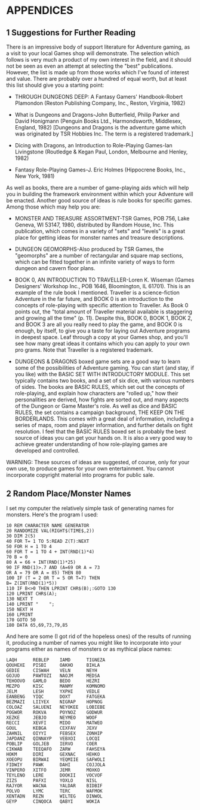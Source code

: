APPENDICES
=========
1 Suggestions for Further Reading
-----------------------
There is an impressive body of support literature for Adventure gaming, as a visit to your local Games shop will demonstrate. The selection which follows is very much a product of my own interest in the field, and it should not be seen as even an attempt at selecting the "best" publications. However, the list is made up from those works which I've found of interest and value. There are probably over a hundred of equal worth, but at least this list should give you a starting point:

* THROUGH DUNGEONS DEEP: A Fantasy Gamers' Handbook-Robert Plamondon (Reston Publishing Company, Inc., Reston, Virginia, 1982)

* What is Dungeons and Dragons-John Butterfield, Philip Parker and David Honigmann (Penguin Books Ltd., Harmondsworth, Middlesex, England, 1982) [Dungeons and Dragons is the adventure game which was originated by TSR Hobbies Inc. The term is a registered trademark.]

* Dicing with Dragons, an Introduction to Role-Playing Games-Ian Livingstone (Routledge & Kegan Paul, London, Melbourne and Henley, 1982)

* Fantasy Role-Playing Games-J. Eric Holmes (Hippocrene Books, Inc., New York, 1981)

As well as books, there are a number of game-playing aids which will help you in building the framework environment within which your Adventure will be enacted. Another good source of ideas is rule books for specific games. Among those which may help you are:

* MONSTER AND TREASURE ASSORTMENT-TSR Games, POB 756, Lake Geneva, WI 53147, 1980, distributed by Random House, Inc. This publication, which comes in a variety of "sets" and "levels" is a great place for getting ideas for monster names and treasure descriptions.

* DUNGEON GEOMORPHS-Also produced by TSR Games, the "geomorphs" are a number of rectangular and square map sections, which can be fitted together in an infinite variety of ways to form dungeon and cavern floor plans.

* BOOK 0, AN INTRODUCTION TO TRAVELLER-Loren K. Wiseman (Games Designers' Workshop Inc., POB 1646, Bloomington, IL 61701). This is an example of the rule book I mentioned. Traveller is a science-fiction Adventure in the far future, and BOOK 0 is an introduction to the concepts of role-playing with specific attention to Traveller. As Book 0 points out, the "total amount of Traveller material available is staggering and growing all the time" (p. 11). Despite this, BOOK 0, BOOK 1, BOOK 2, and BOOK 3 are all you really need to play the game, and BOOK 0 is enough, by itself, to give you a taste for laying out Adventure programs in deepest space. Leaf through a copy at your Games shop, and you'll see how many great ideas it contains which you can apply to your own pro grams. Note that Traveller is a registered trademark.

* DUNGEONS & DRAGONS boxed game sets are a good way to learn some of the possibilities of Adventure gaming. You can start (and stay, if you like) with the BASIC SET WITH INTRODUCTORY MODULE. This set typically contains two books, and a set of six dice, with various numbers of sides. The books are BASIC RULES, which set out the concepts of role-playing, and explain how characters are "rolled up," how their personalities are derived, how fights are sorted out, and many aspects of the Dungeon or Game Master's role. As well as dice and BASIC RULES, the set contains a campaign background, THE KEEP ON THE BORDERLANDS. This comes with a great deal of information, including a series of maps, room and player information, and further details on fight resolution. I feel that the BASIC RULES boxed set is probably the best source of ideas you can get your hands on. It is also a very good way to achieve greater understanding of how role-playing games are developed and controlled.

WARNING: These sources of ideas are suggested, of course, only for your own use, to produce games for your own entertainment. You cannot incorporate copyright material into programs for public sale.

2 Random Place/Monster Names
------------
I set my computer the relatively simple task of generating names for monsters. Here's the program I used:
```
10 REM CHARACTER NAME GENERATOR
20 RANDOMIZE VAL(RIGHT$(TIME$,2))
30 DIM 2(5)
40 FOR T= 1 TO 5:READ Z(T):NEXT
50 FOR H = 1 TO 4
60 FOR T = 1 TO 4 + INT(RND(1)*4)
70 B = 0
80 A = 66 + INT(RND(1)*25)
90 IF RND(1)>.7 AND (A=69 OR A = 73
OR A = 79 OR A = 85) THEN 80
100 IF (T = 2 OR T = 5 OR T=7) THEN
B= Z(INT(RND(1)*5))
110 IF B<>0 THEN LPRINT CHR$(B);:GOTO 130
120 LPRINT CHR$(A);
130 NEXT T
140 LPRINT "    ";
150 NEXT H
160 LPRINT
170 GOTO 50
180 DATA 65,69,73,79,85
```
And here are some (I got rid of the hopeless ones) of the results of running it, producing a number of names you might like to incorporate into your programs either as names of monsters or as mythical place names:
```
LAQH      REBLEP    IAMD      TIGNEZA
QOUHEXE   PISBI     OAKHO     BIHLA
GEDIE     CISWAH    VELN      NEYH
GOJUO     PAWTOZI   NAOJM     MEDSA
TEHOOVO   GAMLO     BEDO      HEZRI
MEZPO     KISC      MANMY     KOMNOMO
JELM      LESH      YXPHI     VEDLE
EANBENG   YIQC      DOXT      FATGEKA
BEZMAZI   LIIYEX    NIGRAP    HOPNOG
COLOAZ    SALUENI   NEYOKEE   LOBIEBE
POGWOR    ROKVA     POYNOZ    GODWUR
XEZKE     JEBJO     NEYMEO    WOOF
RECCI     XEVFI     MIDO      MATWEO
GOUL      KEBGA     CEXFAV    JEXV
ZAHNIL    OIYYI     FEBSEX    ZONHIP
JAPDANZ   QINNAYP   VEBXOI    LOCQI
POBLIP    GOLJEB    IERVO     COER
CIKWAB    TEEQAFO   ZARW      FAHSEYA
HOKM      DIRI      GEXNAC    HEHKO
XOEOPU    BIRWAI    YEQMIIE   SAFWOLI
FIDWIY    PAWK      DAHI      COJJOLA
VINPERO   XITFO     JEMR      MOXKO
TEYLENO   LERE      DOOKII    VOCVOF
ZIZS      PAFXI     YOXLO     NISL
RAJYOR    WACNA     YALDAR    BIDBIF
POLVO     LYMC      TERC      WAFMOK
XENTADN   REZN      WILTEG    DINWOL
GEYP      CINQOCA   QABYI     WOKIA
```
